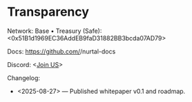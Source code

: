 # Transparency
Network: Base • Treasury (Safe): <0x51B1d1969EC36AddEB9faD31882BB3bcda07AD79>

Docs: https://github.com/<org>/nurtal-docs

Discord: <[Join US](https://discord.gg/GEc9uqz8)>

Changelog:
- <2025-08-27> — Published whitepaper v0.1 and roadmap.
